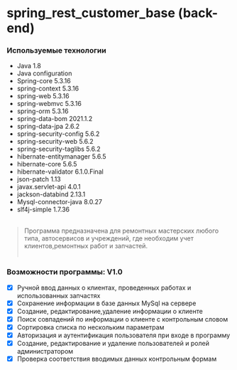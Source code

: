 #  spring_rest_customer_base (back-end)
### Используемые технологии
* Java 1.8<br>
* Java configuration<br>
* Spring-core 5.3.16<br>
* spring-context 5.3.16<br>
* spring-web 5.3.16<br>
* spring-webmvc 5.3.16<br>
* spring-orm 5.3.16<br>
* spring-data-bom 2021.1.2<br>
* spring-data-jpa 2.6.2<br>
* spring-security-config 5.6.2<br>
* spring-security-web 5.6.2<br>
* spring-security-taglibs 5.6.2<br>
* hibernate-entitymanager 5.6.5<br>
* hibernate-core 5.6.5<br>
* hibernate-validator 6.1.0.Final<br>
* json-patch 1.13<br>
* javax.servlet-api 4.0.1<br>
* jackson-databind 2.13.1<br>
* Mysql-connector-java 8.0.27<br>
* slf4j-simple 1.7.36
<br></br>
>Программа предназначена для ремонтных мастерских любого типа, автосервисов и учреждений, где необходим учет клиентов,ремонтных работ и запчастей.
<br></br>
### Возможности программы: V1.0<br>
- [X] Ручной ввод данных о клиентах, проведенных работах и использованных запчастях</br>
- [X] Сохранение информации в базе данных MySql на сервере</br>
- [X] Создание, редактирование,удаление информации о клиенте</br>
- [X] Поиск совпадений по информации о клиенте с контрольным словом</br>
- [X] Сортировка списка по нескольким параметрам</br>
- [X] Авторизация и аутентификация пользователя при входе в программу </br>
- [X] Создание, редактирование и удаление пользователей и ролей администратором </br>
- [X] Проверка соответствия вводимых данных контрольным формам</br>

